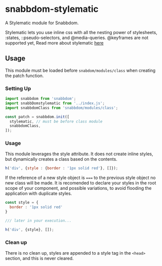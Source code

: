 # snabbdom-stylematic
A Stylematic module for Snabbdom.

Stylematic lets you use inline css with all the nesting power of stylesheets, :states, ::pseudo-selectors, and @media-queries.
@keyframes are not supported yet,
Read more about stylematic [here](https://github.com/rtsao/stylematic)

## Usage

This module must be loaded before `snabdom/modules/class` when creating the patch function.

### Setting Up

```javascript
import snabbdom from 'snabbdom';
import snabbDomstylematic from '../index.js';
import snabbdomClass from 'snabbdom/modules/class';

const patch = snabbdom.init([
  stylematic, // must be before class module
  snabbdomClass,
]);
```


### Usage

This module leverages the style attribute. It does not create inline styles, but dynamically creates a class based on the contents.

```javascript
h('div', {style : {border : '1px solid red'}, []});
```

If the reference of a new style object is `===` to the previous style object no new class will be made.
It is recomended to declare your styles in the root scope of your component, and possible variations, to avoid flooding the application with duplicate styles.

```javascript
const style = {
  border : '1px solid red'
}

/// later in your execution...

h('div', {style}, []);

```


### Clean up

There is no clean up, styles are appended to a style tag in the ```<head>``` section, and this is never cleared.
